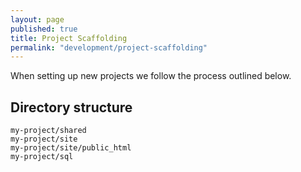 ```yaml
---
layout: page
published: true
title: Project Scaffolding
permalink: "development/project-scaffolding"
---
```


When setting up new projects we follow the process outlined below.

## Directory structure

```
my-project/shared
my-project/site
my-project/site/public_html
my-project/sql
```

